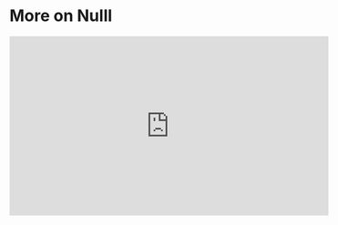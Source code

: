 ﻿# More on Nulll


<iframe width="560" height="315" src="https://www.youtube.com/embed/SHTubP30rRY?list=PL1DEQjXG2xnJNTIi_lrTxD83bf5-8mrRP" frameborder="0" allowfullscreen></iframe>



